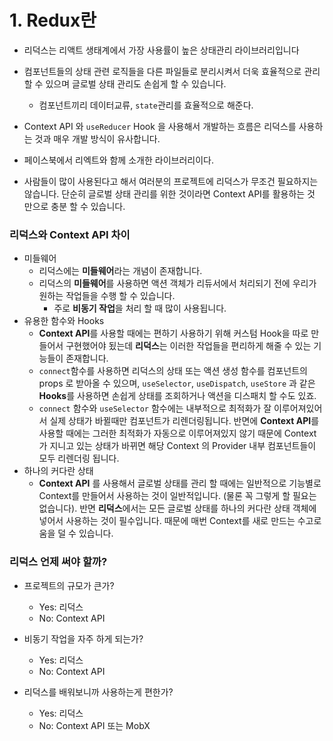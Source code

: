 # 1. Redux란

- 리덕스는 리액트 생태계에서 가장 사용률이 높은 상태관리 라이브러리입니다

- 컴포넌트들의 상태 관련 로직들을 다른 파일들로 분리시켜서 더욱 효율적으로 관리 할 수 있으며 글로벌 상태 관리도 손쉽게 할 수 있습니다. 
  - 컴포넌트끼리 데이터교류, `state`관리를 효율적으로 해준다.

- Context API 와 `useReducer` Hook 을 사용해서 개발하는 흐름은 리덕스를 사용하는 것과 매우 개발 방식이 유사합니다.
- 페이스북에서 리엑트와 함께 소개한 라이브러리이다.
- 사람들이 많이 사용된다고 해서 여러분의 프로젝트에 리덕스가 무조건 필요하지는 않습니다.  단순히 글로벌 상태 관리를 위한 것이라면 Context API를 활용하는 것 만으로 충분 할 수 있습니다.



### 리덕스와 Context API 차이

- 미들웨어
  - 리덕스에는 **미들웨어**라는 개념이 존재합니다.
  - 리덕스의 **미들웨어**를 사용하면 액션 객체가 리듀서에서 처리되기 전에 우리가 원하는 작업들을 수행 할 수 있습니다. 
    - 주로 **비동기 작업**을 처리 할 때 많이 사용됩니다.
- 유용한 함수와 Hooks
  - **Context API**를 사용할 때에는 편하기 사용하기 위해 커스텀 Hook을 따로 만들어서 구현했어야 됬는데 **리덕스**는 이러한 작업들을 편리하게 해줄 수 있는 기능들이 존재합니다.
  - `connect`함수를 사용하면 리덕스의 상태 또는 액션 생성 함수를 컴포넌트의 props 로 받아올 수 있으며, `useSelector`, `useDispatch`, `useStore` 과 같은 **Hooks**를 사용하면 손쉽게 상태를 조회하거나 액션을 디스패치 할 수도 있죠.
  - `connect` 함수와 `useSelector` 함수에는 내부적으로 최적화가 잘 이루어져있어서 실제 상태가 바뀔때만 컴포넌트가 리렌더링됩니다. 반면에 **Context API**를 사용할 때에는 그러한 최적화가 자동으로 이루어져있지 않기 때문에 Context 가 지니고 있는 상태가 바뀌면 해당 Context 의 Provider 내부 컴포넌트들이 모두 리렌더링 됩니다.
- 하나의 커다란 상태
  - **Context API** 를 사용해서 글로벌 상태를 관리 할 때에는 일반적으로 기능별로 Context를 만들어서 사용하는 것이 일반적입니다. (물론 꼭 그렇게 할 필요는 없습니다). 반면 **리덕스**에서는 모든 글로벌 상태를 하나의 커다란 상태 객체에 넣어서 사용하는 것이 필수입니다. 때문에 매번 Context를 새로 만드는 수고로움을 덜 수 있습니다.



### 리덕스 언제 써야 할까?

- 프로젝트의 규모가 큰가?
  - Yes: 리덕스
  - No: Context API

- 비동기 작업을 자주 하게 되는가?
  - Yes: 리덕스
  - No: Context API

- 리덕스를 배워보니까 사용하는게 편한가?
  - Yes: 리덕스
  - No: Context API 또는 MobX